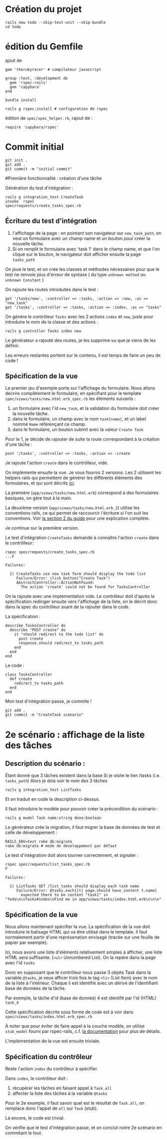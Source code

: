 # Création du projet
    rails new todo --skip-test-unit --skip-bundle
    cd todo

# édition du Gemfile

ajout de 

    gem 'therubyracer' # compilateur javascript

    group :test, :development do
      gem 'rspec-rails'
      gem 'capybara'
    end

    bundle install

    rails g rspec:install # configuration de rspec

édition de `spec/spec_helper.rb`, rajout de :

    require 'capybara/rspec'

# Commit initial

    git init . 
    git add . 
    git commit -m "initial commit"

#Première fonctionnalité : création d'une tâche

Génération du test d'intégration :

    rails g integration_test CreateTask
    invoke  rspec
    spec/requests/create_tasks_spec.rb

## Écriture du test d'intégration

1. l'affichage de la page : en pointant son navigateur sur `new_task_path`, on
   veut un formulaire avec un champ name et un bouton pour créer la nouvelle
   tâche.
2. Si on remplit le formulaire avec 'task 1' dans le champ name, et que l'on
   clique sur le bouton, le navigateur doit afficher ensuite la page
   `tasks_path`

On joue le test, et on crée les classes et méthodes nécessaires pour que le test
ne renvoie plus d'erreur de syntaxe ( du type `unknown method` ou `unknown
Constant` )

On rajoute les routes introduites dans le test :

    get '/tasks/new', :controller => :tasks, :action => :new, :as => "new_task"
    get '/tasks', :controller => :tasks, :action => :index, :as => "tasks"

On génère le contrôleur `Tasks` avec les 2 actions `index` et `new`, juste pour
introduire le nom de la classe et des actions :

    rails g controller Tasks index new

Le générateur a rajouté des routes, je les supprime vu que je viens de les
définir.

Les erreurs restantes portent sur le contenu, il est temps de faire un peu de
code !

## Spécification de la vue

Le premier jeu d'exemple porte sur l'affichage du formulaire.
Nous allons décrire complètement le formulaire, en spécifiant pour le template
`spec/views/tasks/new.html.erb_spec.rb` les éléments suivants :

1. un formulaire avec l'id `new_task`, et la validation du formulaire doit créer
   la nouvelle tâche.
2. dans le formulaire, un champ avec le nom `task[name]`, et un label nommé
   `Name` référençant ce champ.
3. dans le formulaire, un bouton submit avec la valeur `Create Task`

Pour le 1, je décide de rajouter de suite la route correspondant à la création
d'une tâche :

    post '/tasks', :controller => :tasks, :action => :create

Je rajoute l'action `create` dans le contrôlleur, vide.

On implémente ensuite la vue. Je vous fournis 2 versions. Les 2 utilisent les
helpers rails qui permettent de générer les différents éléments des formulaires,
et qui sont décrits [ici]([http://guides.rubyonrails.org/form_helpers.html).

La première (`app/views/tasks/new.html.erb`) correspond à des formulaires basiques, on gère tout à la main.

La deuxième version (`app/views/tasks/new.html.erb_2`) utilise les conventions
rails, ce qui permet de raccourcir l'écriture si l'on suit les conventions. 
Voir [la section 2 du guide](http://guides.rubyonrails.org/form_helpers.html#dealing-with-model-objects)
pour une explication complète.

Je continue sur la première version.

Le test d'intégration `CreateTasks` demande à connaître l'action `create` dans
le contrôlleur:

    rspec spec/requests/create_tasks_spec.rb 
    ...F

    Failures:

      1) CreateTasks use new task form should display the todo list
         Failure/Error: click_button("Create Task")
         AbstractController::ActionNotFound:
           The action 'create' could not be found for TasksController

On la rajoute avec une implémentation vide. Le contrôleur doit d'après la
spécification rediriger ensuite vers l'affichage de la liste, on le décrit donc
dans la spec du contrôleur avant de la rajouter dans le code.

La spécification :

    describe TasksController do
      describe "POST create" do
        it "should redirect to the todo list" do
          post create
          response.should redirect_to tasks_path
        end
      end
    end

Le code :

    class TasksController
      def create
        redirect_to tasks_path
      end
    end

Mon test d'intégration passe, je commite !

    git add .
    git commit -m "CreateTask scenario"

# 2e scénario : affichage de la liste des tâches

## Description du scénario :

Étant donné que 3 tâches existent dans la base
Si je visite le lien /tasks (i.e. `tasks_path`)
Alors je dois voir le nom des 3 tâches 

    rails g integration_test ListTasks

Et on traduit en code la description ci-dessus.

Il faut introduire le modèle pour pouvoir créer la précondition du scénario :

    rails g model Task name:string done:boolean

Le générateur crée la migration, il faut migrer la base de données de test et
celle de développement :

    RAILS_ENV=test rake db:migrate
    rake db:migrate # mode de développement par défaut

Le test d'intégration doit alors tourner correctement, et signaler :

    rspec spec/requests/list_tasks_spec.rb 
    F

    Failures:

      1) ListTasks GET /list_tasks should display each task name
         Failure/Error: @tasks.each{|t| page.should have_content t.name}
           expected there to be content "task1" in "Todo\n\nTasks#index\nFind me in app/views/tasks/index.html.erb\n\n\n"

## Spécification de la vue

Nous allons maintenant spécifier la vue. La spécification de la vue doit
introduire le balisage HTML qui va être utilisé dans le template. Il faut
normalement partir d'une représenation envisagé (tracée sur une feuille de
papier par exemple).

Ici, nous avons une liste d'éléments relativement simples à afficher, une liste
HTML sera suffisante. (`<ul>` Unnumbered List). On la repère dans la page avec
l'id `tasks`

Donc en supposant que le contrôleur nous passe 3 objets Task dans la variable
`@tasks`, je veux afficer trois fois le tag `<li>` (List Item) avec le nom de la
liste à l'intérieur. Chaque li est identifié avec un dérivé de l'identifiant base de données
de la tâche.

Par exemple, la tâche d'id (base de donnée) 4 est identifé par l'id (HTML)
`task_4`

Cette spécification décrite sous forme de code est à voir dans
`spec/views/tasks/index.html.erb_spec.rb`

À noter que pour éviter de faire appel à la couche modèle, on utilise
`stub_model` fourni par rspec-rails, c.f. 
[la documentation](https://www.relishapp.com/rspec/rspec-rails/docs/mocks/stub-model)
pour plus de détails.

L'implémentation de la vue est ensuite triviale.

## Spécification du contrôleur

Reste l'action `index` du contrôleur à spécifier.

Dans `index`, le contrôleur doit :

1. récupérer les tâches en faisant appel à `Task.all`
2. affecter la liste des tâches à la variable `@tasks`

Pour le 2e example, il faut savoir quel est le résultat de `Task.all`, on
remplace donc l'appel de `all` sur `Task` (stub).

Là encore, le code est trivial.

On vérifie que le test d'intégration passe, et on conclut notre 2e scénario en
commitant le tout.

